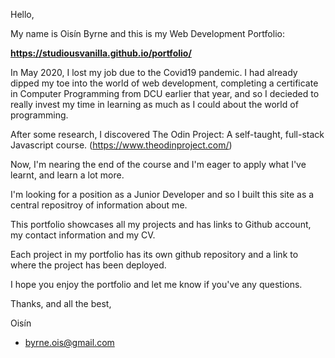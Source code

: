 Hello,

My name is Oisín Byrne and this is my Web Development Portfolio: 

**https://studiousvanilla.github.io/portfolio/**

In May 2020, I lost my job due to the Covid19 pandemic. I had already dipped my toe into the world of web development, completing a certificate in Computer Programming from DCU earlier that year, and so I decieded to really invest my time in learning as much as I could about the world of programming.

After some research, I discovered The Odin Project: A self-taught, full-stack Javascript course.
(https://www.theodinproject.com/)

Now, I'm nearing the end of the course and I'm eager to apply what I've learnt, and learn a lot more.

I'm looking for a position as a Junior Developer and so I built this site as a central repositroy of information about me.

This portfolio showcases all my projects and has links to Github account,  my contact information and my CV.

Each project in my portfolio has its own github repository and a link to where the project has been deployed.

I hope you enjoy the portfolio and let me know if you've any questions.

Thanks, and all the best,

Oisín

- byrne.ois@gmail.com

